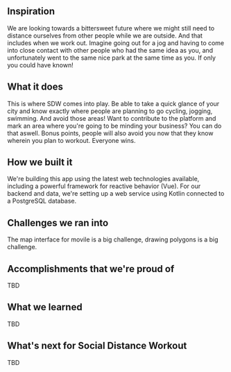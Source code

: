 ## Inspiration

 We are looking towards a bittersweet future where we might still need to distance ourselves from other people while we are outside. And that includes when we work out. Imagine going out for a jog and having to come into close contact with other people who had the same idea as you, and unfortunately went to the same nice park at the same time as you. If only you could have known!

## What it does

This is where SDW comes into play. Be able to take a quick glance of your city and know exactly where people are planning to go cycling, jogging, swimming. And avoid those areas! Want to contribute to the platform and mark an area where you're going to be minding your business? You can do that aswell. Bonus points, people will also avoid you now that they know wherein you plan to workout. Everyone wins.

## How we built it

We're building this app using the latest web technologies available, including a powerful framework for reactive behavior (Vue). For our backend and data, we're setting up a web service using Kotlin connected to a PostgreSQL database.

## Challenges we ran into

The map interface for movile is a big challenge, drawing polygons is a big challenge.

## Accomplishments that we're proud of

TBD

## What we learned

TBD

## What's next for Social Distance Workout

TBD
